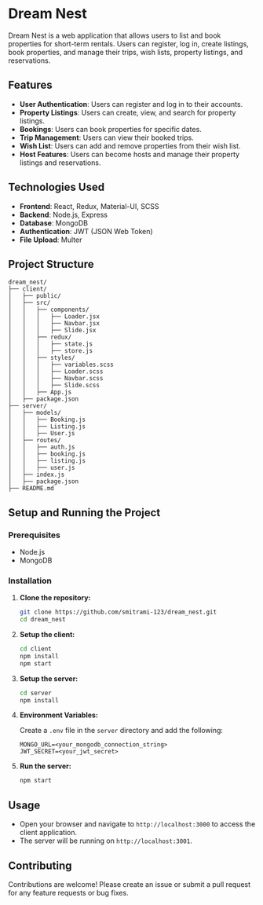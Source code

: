 # Dream Nest

Dream Nest is a web application that allows users to list and book properties for short-term rentals. Users can register, log in, create listings, book properties, and manage their trips, wish lists, property listings, and reservations.

## Features

- **User Authentication**: Users can register and log in to their accounts.
- **Property Listings**: Users can create, view, and search for property listings.
- **Bookings**: Users can book properties for specific dates.
- **Trip Management**: Users can view their booked trips.
- **Wish List**: Users can add and remove properties from their wish list.
- **Host Features**: Users can become hosts and manage their property listings and reservations.

## Technologies Used

- **Frontend**: React, Redux, Material-UI, SCSS
- **Backend**: Node.js, Express
- **Database**: MongoDB
- **Authentication**: JWT (JSON Web Token)
- **File Upload**: Multer

## Project Structure

```
dream_nest/
├── client/
│   ├── public/
│   ├── src/
│   │   ├── components/
│   │   │   ├── Loader.jsx
│   │   │   ├── Navbar.jsx
│   │   │   ├── Slide.jsx
│   │   ├── redux/
│   │   │   ├── state.js
│   │   │   ├── store.js
│   │   ├── styles/
│   │   │   ├── variables.scss
│   │   │   ├── Loader.scss
│   │   │   ├── Navbar.scss
│   │   │   ├── Slide.scss
│   │   ├── App.js
│   ├── package.json
├── server/
│   ├── models/
│   │   ├── Booking.js
│   │   ├── Listing.js
│   │   ├── User.js
│   ├── routes/
│   │   ├── auth.js
│   │   ├── booking.js
│   │   ├── listing.js
│   │   ├── user.js
│   ├── index.js
│   ├── package.json
├── README.md
```

## Setup and Running the Project

### Prerequisites

- Node.js
- MongoDB

### Installation

1. **Clone the repository:**
   ```sh
   git clone https://github.com/smitrami-123/dream_nest.git
   cd dream_nest
   ```

2. **Setup the client:**
   ```sh
   cd client
   npm install
   npm start
   ```

3. **Setup the server:**
   ```sh
   cd server
   npm install
   ```

4. **Environment Variables:**

   Create a `.env` file in the `server` directory and add the following:

   ```
   MONGO_URL=<your_mongodb_connection_string>
   JWT_SECRET=<your_jwt_secret>
   ```

5. **Run the server:**
   ```sh
   npm start
   ```

## Usage

- Open your browser and navigate to `http://localhost:3000` to access the client application.
- The server will be running on `http://localhost:3001`.

## Contributing

Contributions are welcome! Please create an issue or submit a pull request for any feature requests or bug fixes.
